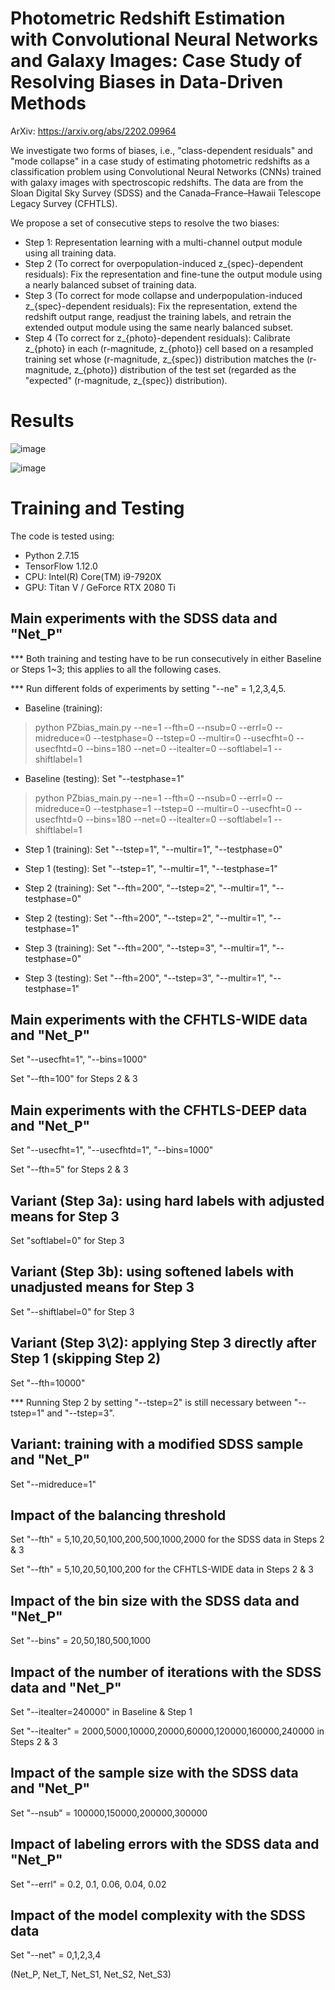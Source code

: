# Photometric Redshift Estimation with Convolutional Neural Networks and Galaxy Images: Case Study of Resolving Biases in Data-Driven Methods

ArXiv: https://arxiv.org/abs/2202.09964

We investigate two forms of biases, i.e., "class-dependent residuals" and "mode collapse" in a case study of estimating photometric redshifts as a classification problem using Convolutional Neural Networks (CNNs) trained with galaxy images with spectroscopic redshifts. The data are from the Sloan Digital Sky Survey (SDSS) and the Canada–France–Hawaii Telescope Legacy Survey (CFHTLS).

We propose a set of consecutive steps to resolve the two biases:
- Step 1: Representation learning with a multi-channel output module using all training data.
- Step 2 (To correct for overpopulation-induced z_{spec}-dependent residuals): Fix the representation and fine-tune the output module using a nearly balanced subset of training data.
- Step 3 (To correct for mode collapse and underpopulation-induced z_{spec}-dependent residuals): Fix the representation, extend the redshift output range, readjust the training labels, and retrain the extended output module using the same nearly balanced subset.
- Step 4 (To correct for z_{photo}-dependent residuals): Calibrate z_{photo} in each (r-magnitude, z_{photo}) cell based on a resampled training set whose (r-magnitude, z_{spec}) distribution matches the (r-magnitude, z_{photo}) distribution of the test set (regarded as the "expected" (r-magnitude, z_{spec}) distribution).


# Results

![image](https://github.com/QiufanLin/PZbias/main/delz_compare_new2.png)

![image](https://github.com/QiufanLin/PZbias/main/SDSSresP_new2.png)


# Training and Testing

The code is tested using: 
- Python 2.7.15
- TensorFlow 1.12.0
- CPU: Intel(R) Core(TM) i9-7920X
- GPU: Titan V / GeForce RTX 2080 Ti


## Main experiments with the SDSS data and "Net_P"

*** Both training and testing have to be run consecutively in either Baseline or Steps 1~3; this applies to all the following cases.

*** Run different folds of experiments by setting "--ne" = 1,2,3,4,5.

- Baseline (training):
> python PZbias_main.py --ne=1 --fth=0 --nsub=0 --errl=0 --midreduce=0 --testphase=0 --tstep=0 --multir=0 --usecfht=0 --usecfhtd=0 --bins=180 --net=0 --itealter=0 --softlabel=1 --shiftlabel=1

- Baseline (testing):
Set "--testphase=1"
> python PZbias_main.py --ne=1 --fth=0 --nsub=0 --errl=0 --midreduce=0 --testphase=1 --tstep=0 --multir=0 --usecfht=0 --usecfhtd=0 --bins=180 --net=0 --itealter=0 --softlabel=1 --shiftlabel=1

- Step 1 (training):
Set "--tstep=1", "--multir=1", "--testphase=0"

- Step 1 (testing):
Set "--tstep=1", "--multir=1", "--testphase=1"

- Step 2 (training):
Set "--fth=200", "--tstep=2", "--multir=1", "--testphase=0"

- Step 2 (testing):
Set "--fth=200", "--tstep=2", "--multir=1", "--testphase=1"

- Step 3 (training):
Set "--fth=200", "--tstep=3", "--multir=1", "--testphase=0"

- Step 3 (testing):
Set "--fth=200", "--tstep=3", "--multir=1", "--testphase=1"


## Main experiments with the CFHTLS-WIDE data and "Net_P"

Set "--usecfht=1", "--bins=1000"

Set "--fth=100" for Steps 2 & 3


## Main experiments with the CFHTLS-DEEP data and "Net_P"

Set "--usecfht=1", "--usecfhtd=1", "--bins=1000"

Set "--fth=5" for Steps 2 & 3


## Variant (Step 3a): using hard labels with adjusted means for Step 3

Set "softlabel=0" for Step 3


## Variant (Step 3b): using softened labels with unadjusted means for Step 3

Set "--shiftlabel=0" for Step 3


## Variant (Step 3\2): applying Step 3 directly after Step 1 (skipping Step 2)

Set "--fth=10000"

*** Running Step 2 by setting "--tstep=2" is still necessary between "--tstep=1" and "--tstep=3".


## Variant: training with a modified SDSS sample and "Net_P"

Set "--midreduce=1"


## Impact of the balancing threshold

Set "--fth" = 5,10,20,50,100,200,500,1000,2000 for the SDSS data in Steps 2 & 3

Set "--fth" = 5,10,20,50,100,200 for the CFHTLS-WIDE data in Steps 2 & 3


## Impact of the bin size with the SDSS data and "Net_P"

Set "--bins" = 20,50,180,500,1000


## Impact of the number of iterations with the SDSS data and "Net_P"

Set "--itealter=240000" in Baseline & Step 1

Set "--itealter" = 2000,5000,10000,20000,60000,120000,160000,240000 in Steps 2 & 3


## Impact of the sample size with the SDSS data and "Net_P"

Set "--nsub" = 100000,150000,200000,300000


## Impact of labeling errors with the SDSS data and "Net_P"

Set "--errl" = 0.2, 0.1, 0.06, 0.04, 0.02


## Impact of the model complexity with the SDSS data

Set "--net" = 0,1,2,3,4

(Net_P, Net_T, Net_S1, Net_S2, Net_S3)


